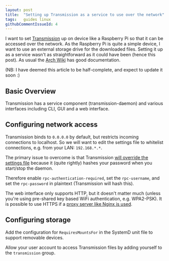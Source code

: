 ```yaml
---
layout: post
title:  "Setting up Transmission as a service to use over the network"
tags:   guides linux
githubCommentIssueId: 4
---
```


I want to set [Transmission][transmission-website] up on device like a
Raspberry Pi so that it can be accessed over the network. As the Raspberry Pi
is quite a simple device, I want to use an external storage drive for the
downloaded files. Setting it up as a service wasn't as straightforward as it
could have been (hence this post). As usual the [Arch Wiki][arch-wiki] has good
documentation.

(NB: I have deemed this article to be half-complete, and expect to update it soon :)

## Basic Overview

Transmission has a service component (transmission-daemon) and various
interfaces including CLI, GUI and a web interface.

## Configuring network access

Transmission binds to `0.0.0.0` by default, but restricts incoming connections
to localhost. So we will want to edit the settings file to whitelist
connections, e.g. from your LAN: `192.168.*.*`.

The primary issue to overcome is that Transmission [will override the settings
file][transmission-password] because it (quite rightly) hashes your password
when you start/stop the daemon.

Therefore enable `rpc-authentication-required`, set the `rpc-username`, and set
the `rpc-password` in plaintext (Transmission will hash this).

The web interface only supports HTTP, but it doesn't matter much (unless you're
using pre-shared key based WiFi authentication, e.g. WPA2-PSK). It is possible
to use HTTPS if a [proxy server like Nginx is used][nginx-proxy].

## Configuring storage

Add the configuration for `RequiresMountsFor` in the SystemD unit file to
support removable devices.

Allow your user account to access Transmission files by adding yourself to the
`transmission` group.


[transmission-website]: https://transmissionbt.com/
[arch-wiki]: https://wiki.archlinux.org/index.php/Transmission
[transmission-password]: https://superuser.com/questions/113649/how-do-you-set-a-password-for-transmission-daemon-the-bittorrent-client-server
[nginx-proxy]: https://askubuntu.com/questions/199738/how-do-i-get-https-web-interface-in-transmission
